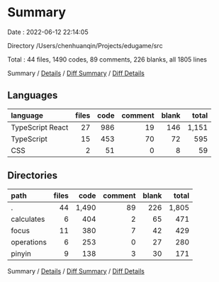 # Summary

Date : 2022-06-12 22:14:05

Directory /Users/chenhuanqin/Projects/edugame/src

Total : 44 files,  1490 codes, 89 comments, 226 blanks, all 1805 lines

Summary / [Details](details.md) / [Diff Summary](diff.md) / [Diff Details](diff-details.md)

## Languages
| language | files | code | comment | blank | total |
| :--- | ---: | ---: | ---: | ---: | ---: |
| TypeScript React | 27 | 986 | 19 | 146 | 1,151 |
| TypeScript | 15 | 453 | 70 | 72 | 595 |
| CSS | 2 | 51 | 0 | 8 | 59 |

## Directories
| path | files | code | comment | blank | total |
| :--- | ---: | ---: | ---: | ---: | ---: |
| . | 44 | 1,490 | 89 | 226 | 1,805 |
| calculates | 6 | 404 | 2 | 65 | 471 |
| focus | 11 | 380 | 7 | 42 | 429 |
| operations | 6 | 253 | 0 | 27 | 280 |
| pinyin | 9 | 138 | 3 | 30 | 171 |

Summary / [Details](details.md) / [Diff Summary](diff.md) / [Diff Details](diff-details.md)